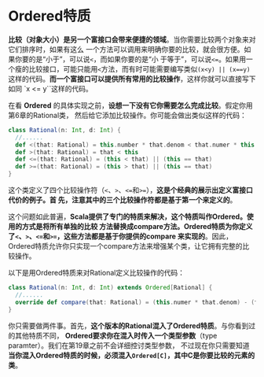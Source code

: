 Ordered特质
===================================================================================
**比较（对象大小）是另一个富接口会带来便捷的领域**。当你需要比较两个对象来对它们排序时，如果有这么
一个方法可以调用来明确你要的比较，就会很方便。如果你要的是“小于”，可以说`<`，而如果你要的是“小
于等于”，可以说`<=`。如果用一个瘦的比较接口，可能只能用`<`方法，而有时可能需要编写类似`(x<y) || (x==y)`
这样的代码。**而一个富接口可以提供所有常用的比较操作**，这样你就可以直接写下如同 `x <= y``这样的代码。

在看 **Ordered** 的具体实现之前，**设想一下没有它你需要怎么完成比较**。假定你用第6章的Rational类，
然后给它添加比较操作。你可能会做出类似这样的代码：
```scala
class Rational(n: Int, d: Int) {
  //......
  def <(that: Rational) = this.number * that.denom < that.numer * this.denom
  def >(that: Rational) = that < this
  def <=(that: Rational) = (this < that) || (this == that)
  def >=(that: Rational) = (this > that) || (this == that)
}
```
这个类定义了四个比较操作符（`<`、`>`、`<=`和`>=`），**这是个经典的展示出定义富接口代价的例子。首
先，注意其中的三个比较操作符都是基于第一个来定义的**。

这个问题如此普遍，**Scala提供了专门的特质来解决，这个特质叫作Ordered。使用的方式是将所有单独的比较
方法替换成compare方法。Ordered特质为你定义了`<`、`>`、`<=`和`>=`，这些方法都是基于你提供的compare
来实现的**。因此，Ordered特质允许你只实现一个compare方法来增强某个类，让它拥有完整的比较操作。

以下是用Ordered特质来对Rational定义比较操作的代码：
```scala
class Rational(n: Int, d: Int) extends Ordered[Rational] {
  //......
  override def compare(that: Rational) = (this.numer * that.denom) - (that.numer * this.denom)
}
```
你只需要做两件事。首先，**这个版本的Rational混入了Ordered特质**。与你看到过的其他特质不同，
**Ordered要求你在混入时传入一个类型参数**（type paramter）。我们在第19章之前不会详细控讨类型参数，
不过现在你只需要知道 **当你混入Ordered特质的时候，必须混入`Ordered[C]`，其中C是你要比较的元素的类**。





